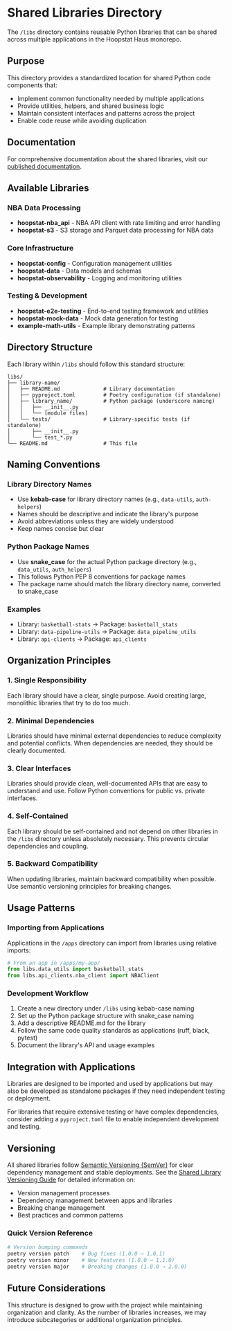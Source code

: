 # Shared Libraries Directory

The `/libs` directory contains reusable Python libraries that can be shared across multiple applications in the Hoopstat Haus monorepo.

## Purpose

This directory provides a standardized location for shared Python code components that:
- Implement common functionality needed by multiple applications
- Provide utilities, helpers, and shared business logic
- Maintain consistent interfaces and patterns across the project
- Enable code reuse while avoiding duplication

## Documentation

For comprehensive documentation about the shared libraries, visit our [published documentation](https://efischer19.github.io/hoopstat-haus/shared-library-docs/).

## Available Libraries

### NBA Data Processing
- **hoopstat-nba_api** - NBA API client with rate limiting and error handling
- **hoopstat-s3** - S3 storage and Parquet data processing for NBA data

### Core Infrastructure  
- **hoopstat-config** - Configuration management utilities
- **hoopstat-data** - Data models and schemas
- **hoopstat-observability** - Logging and monitoring utilities

### Testing & Development
- **hoopstat-e2e-testing** - End-to-end testing framework and utilities
- **hoopstat-mock-data** - Mock data generation for testing
- **example-math-utils** - Example library demonstrating patterns

## Directory Structure

Each library within `/libs` should follow this standard structure:

```
libs/
├── library-name/
│   ├── README.md              # Library documentation
│   ├── pyproject.toml         # Poetry configuration (if standalone)
│   ├── library_name/          # Python package (underscore naming)
│   │   ├── __init__.py
│   │   └── [module files]
│   └── tests/                 # Library-specific tests (if standalone)
│       ├── __init__.py
│       └── test_*.py
└── README.md                  # This file
```

## Naming Conventions

### Library Directory Names
- Use **kebab-case** for library directory names (e.g., `data-utils`, `auth-helpers`)
- Names should be descriptive and indicate the library's purpose
- Avoid abbreviations unless they are widely understood
- Keep names concise but clear

### Python Package Names
- Use **snake_case** for the actual Python package directory (e.g., `data_utils`, `auth_helpers`)
- This follows Python PEP 8 conventions for package names
- The package name should match the library directory name, converted to snake_case

### Examples
- Library: `basketball-stats` → Package: `basketball_stats`
- Library: `data-pipeline-utils` → Package: `data_pipeline_utils`
- Library: `api-clients` → Package: `api_clients`

## Organization Principles

### 1. Single Responsibility
Each library should have a clear, single purpose. Avoid creating large, monolithic libraries that try to do too much.

### 2. Minimal Dependencies
Libraries should have minimal external dependencies to reduce complexity and potential conflicts. When dependencies are needed, they should be clearly documented.

### 3. Clear Interfaces
Libraries should provide clean, well-documented APIs that are easy to understand and use. Follow Python conventions for public vs. private interfaces.

### 4. Self-Contained
Each library should be self-contained and not depend on other libraries in the `/libs` directory unless absolutely necessary. This prevents circular dependencies and coupling.

### 5. Backward Compatibility
When updating libraries, maintain backward compatibility when possible. Use semantic versioning principles for breaking changes.

## Usage Patterns

### Importing from Applications
Applications in the `/apps` directory can import from libraries using relative imports:

```python
# From an app in /apps/my-app/
from libs.data_utils import basketball_stats
from libs.api_clients.nba_client import NBAClient
```

### Development Workflow
1. Create a new directory under `/libs` using kebab-case naming
2. Set up the Python package structure with snake_case naming
3. Add a descriptive README.md for the library
4. Follow the same code quality standards as applications (ruff, black, pytest)
5. Document the library's API and usage examples

## Integration with Applications

Libraries are designed to be imported and used by applications but may also be developed as standalone packages if they need independent testing or deployment.

For libraries that require extensive testing or have complex dependencies, consider adding a `pyproject.toml` file to enable independent development and testing.

## Versioning

All shared libraries follow [Semantic Versioning (SemVer)](https://semver.org/) for clear dependency management and stable deployments. See the [Shared Library Versioning Guide](../docs/SHARED_LIBRARY_VERSIONING.md) for detailed information on:

- Version management processes
- Dependency management between apps and libraries  
- Breaking change management
- Best practices and common patterns

### Quick Version Reference

```bash
# Version bumping commands
poetry version patch    # Bug fixes (1.0.0 → 1.0.1)
poetry version minor    # New features (1.0.0 → 1.1.0)  
poetry version major    # Breaking changes (1.0.0 → 2.0.0)
```

## Future Considerations

This structure is designed to grow with the project while maintaining organization and clarity. As the number of libraries increases, we may introduce subcategories or additional organization principles.